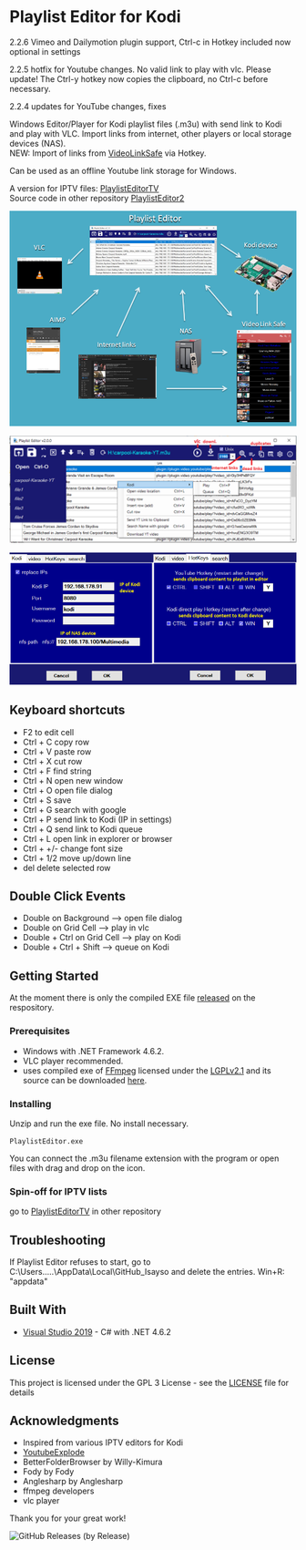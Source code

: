 # Playlist Editor for Kodi

2.2.6  Vimeo and Dailymotion plugin support, Ctrl-c in Hotkey included now optional in settings

2.2.5 hotfix for Youtube changes. No valid link to play with vlc. Please update!
The Ctrl-y hotkey now copies the clipboard, no Ctrl-c before necessary.

2.2.4 updates for YouTube changes, fixes



Windows Editor/Player for Kodi playlist files (.m3u) with send link to Kodi and play with VLC.
Import links from internet, other players or local storage devices (NAS).   
NEW: Import of links from [VideoLinkSafe](https://github.com/Isayso/VideoLinkSafe) via Hotkey.

Can be used as an offline Youtube link storage for Windows.

A version for IPTV files: [PlaylistEditorTV](https://github.com/Isayso/PlaylistEditorTV)  
Source code in other repository [PlaylistEditor2](https://github.com/Isayso/PlaylistEditor2)
 
 ![UI](Overview2..png)

 

![UI](open.png)



 ![UI](settings_all.png)



## Keyboard shortcuts
- F2 to edit cell
- Ctrl + C copy row
- Ctrl + V paste row
- Ctrl + X cut row
- Ctrl + F find string
- Ctrl + N open new window
- Ctrl + O open file dialog
- Ctrl + S save
- Ctrl + G search with google
- Ctrl + P send link to Kodi (IP in settings)
- Ctrl + Q send link to Kodi queue
- Ctrl + L open link in explorer or browser
- Ctrl + +/- change font size
- Ctrl + 1/2 move up/down line
- del delete selected row

## Double Click Events
- Double on Background --> open file dialog
- Double on Grid Cell --> play in vlc
- Double + Ctrl on Grid Cell --> play on Kodi
- Double + Ctrl + Shift --> queue on Kodi

## Getting Started

At the moment there is only the compiled EXE file [released](https://github.com/Isayso/PlaylistEditor/releases) on the respository. 


### Prerequisites

- Windows with .NET Framework 4.6.2. 
- VLC player recommended.
- uses compiled exe of <a href=http://ffmpeg.org>FFmpeg</a> licensed under the <a href=http://www.gnu.org/licenses/old-licenses/lgpl-2.1.html>LGPLv2.1</a> and its source can be downloaded <a href=https://github.com/FFmpeg/FFmpeg>here</a>.




### Installing

Unzip and run the exe file. No install necessary.


```
PlaylistEditor.exe
```


You can connect the .m3u filename extension with the program or open files with drag and drop on the icon.




### Spin-off for IPTV lists

go to [PlaylistEditorTV](https://github.com/Isayso/PlaylistEditorTV) in other repository

## Troubleshooting

If Playlist Editor refuses to start, go to C:\Users\.....\AppData\Local\GitHub_Isayso and delete the entries. 
Win+R: "appdata"

## Built With

* [Visual Studio 2019](https://visualstudio.microsoft.com/) - C# with .NET 4.6.2


## License

This project is licensed under the GPL 3 License - see the [LICENSE](LICENSE) file for details

## Acknowledgments

* Inspired from various IPTV editors for Kodi
* [YoutubeExplode](https://github.com/Tyrrrz) 
* BetterFolderBrowser by Willy-Kimura 
* Fody by Fody
* Anglesharp by Anglesharp
* ffmpeg developers
* vlc player

Thank you for your great work!


![GitHub Releases (by Release)](https://img.shields.io/github/downloads/Isayso/PlaylistEditor/total)

